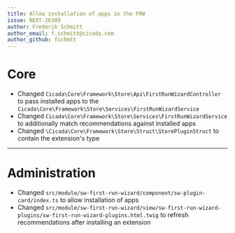 ```yaml
---
title: Allow installation of apps in the FRW
issue: NEXT-26389
author: Frederik Schmitt
author_email: f.schmitt@cicada.com
author_github: fschmtt
---
```

# Core
* Changed `Cicada\Core\Framework\Store\Api\FirstRunWizardController` to pass installed apps to the `Cicada\Core\Framework\Store\Services\FirstRunWizardService`
* Changed `Cicada\Core\Framework\Store\Services\FirstRunWizardService` to additionally match recommendations against installed apps
* Changed `\Cicada\Core\Framework\Store\Struct\StorePluginStruct` to contain the extension's type
___
# Administration
* Changed `src/module/sw-first-run-wizard/component/sw-plugin-card/index.ts` to allow installation of apps
* Changed `src/module/sw-first-run-wizard/view/sw-first-run-wizard-plugins/sw-first-run-wizard-plugins.html.twig` to refresh recommendations after installing an extension


